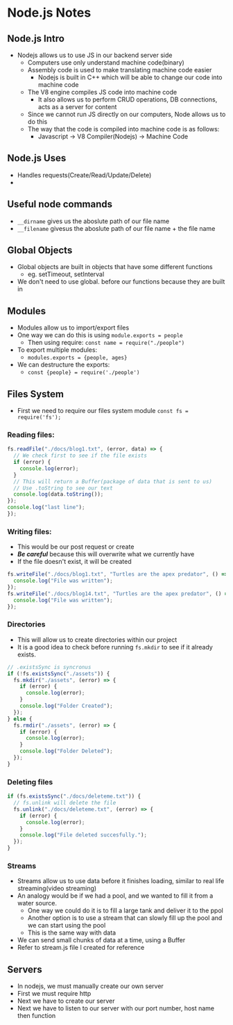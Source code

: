 # Node.js Notes

## Node.js Intro

- Nodejs allows us to use JS in our backend server side
  - Computers use only understand machine code(binary)
  - Assembly code is used to make translating machine code easier
    - Nodejs is built in C++ which will be able to change our code into machine code
  - The V8 engine compiles JS code into machine code
    - It also allows us to perform CRUD operations, DB connections, acts as a server for content
  - Since we cannot run JS directly on our computers, Node allows us to do this
  - The way that the code is compiled into machine code is as follows:
    - Javascript -> V8 Compiler(Nodejs) -> Machine Code

## Node.js Uses

- Handles requests(Create/Read/Update/Delete)
-

## Useful node commands

- `__dirname` gives us the aboslute path of our file name
- `__filename` givesus the aboslute path of our file name + the file name

## Global Objects

- Global objects are built in objects that have some different functions
  - eg. setTimeout, setInterval
- We don't need to use global. before our functions because they are built in

## Modules

- Modules allow us to import/export files
- One way we can do this is using `module.exports = people`
  - Then using require: `const name = require("./people")`
- To export multiple modules:
  - `modules.exports = {people, ages}`
- We can destructure the exports:
  - `const {people} = require('./people')`

## Files System

- First we need to require our files system module
  `const fs = require('fs');`

### Reading files:

```js
fs.readFile("./docs/blog1.txt", (error, data) => {
  // We check first to see if the file exists
  if (error) {
    console.log(error);
  }
  // This will return a Buffer(package of data that is sent to us)
  // Use .toString to see our text
  console.log(data.toString());
});
console.log("last line");
});
```

### Writing files:

- This would be our post request or create
- **_Be careful_** because this will overwrite what we currently have
- If the file doesn't exist, it will be created

```js
fs.writeFile("./docs/blog1.txt", "Turtles are the apex predator", () => {
  console.log("File was written");
});
fs.writeFile("./docs/blog14.txt", "Turtles are the apex predator", () => {
  console.log("File was written");
});
```

### Directories

- This will allow us to create directories within our project
- It is a good idea to check before running `fs.mkdir` to see if it already exists.

```js
// .existsSync is syncronus
if (!fs.existsSync("./assets")) {
  fs.mkdir("./assets", (error) => {
    if (error) {
      console.log(error);
    }
    console.log("Folder Created");
  });
} else {
  fs.rmdir("./assets", (error) => {
    if (error) {
      console.log(error);
    }
    console.log("Folder Deleted");
  });
}
```

### Deleting files

```js
if (fs.existsSync("./docs/deleteme.txt")) {
  // fs.unlink will delete the file
  fs.unlink("./docs/deleteme.txt", (error) => {
    if (error) {
      console.log(error);
    }
    console.log("File deleted succesfully.");
  });
}
```

### Streams

- Streams allow us to use data before it finishes loading, similar to real life streaming(video streaming)
- An analogy would be if we had a pool, and we wanted to fill it from a water source.
  - One way we could do it is to fill a large tank and deliver it to the ppol
  - Another option is to use a stream that can slowly fill up the pool and we can start using the pool
  - This is the same way with data
- We can send small chunks of data at a time, using a Buffer
- Refer to stream.js file I created for reference

## Servers

- In nodejs, we must manually create our own server
- First we must require http
- Next we have to create our server
- Next we have to listen to our server with our port number, host name then function
